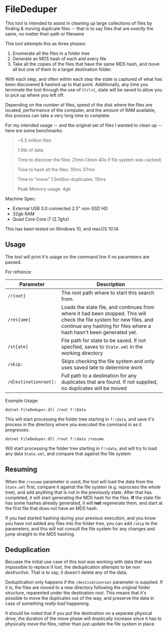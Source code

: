 FileDeduper
===========

This tool is intended to assist in cleaning up large collections of files by finding & moving duplicate files -- that is to say files that are _exactly_ the same, no matter their path or filename

This tool attempts this as three phases:
1. Enumerate all the files in a folder tree
2. Generate an MD5 hash of each and every file
3. Take all the copies of the files that have the same MD5 hash, and move all but one of them to a target destination folder.

With each step, and often within each step the state is captured of what has been discovered & hashed up to that point. Additionally, any time you terminate the tool through the use of `Ctrl+C`, state will be saved to allow you to pick up where you left off.

Depending on the number of files, speed of the disk where the files are located, performance of the computer, and the amount of RAM available, this process can take a very long time to complete.

For my intended usage -- and the original set of files I wanted to clean up -- here are some benchmarks:

> ~5.3 _million_ files

> 1.9tb of data

> Time to discover the files: 21min (3min 40s if file system was cached)

> Time to hash all the files: 15hrs 37min

> Time to "move" 1.5million duplicates: 15hrs

> Peak Memory usage: 4gb

Machine Spec:

- External USB 3.0 connected 2.5" non-SSD HD
- 32gb RAM
- Quad Core Core i7 (2.7ghz)

This has been tested on Windows 10, and macOS 10.14.

## Usage ##
The tool will print it's usage on the command line if no parameters are passed.

For refrence:

| Parameter             | Description                                                                                     |
|-----------------------|-------------------------------------------------------------------------------------------------|
| `/r[oot]`             | The root path where to start this search from.                                                  |
| `/res[ume]`           | Loads the state file, and continues from where it had been stopped. This will check the file system for new files, and continue any hashing for files where a hash hasn't been generated yet. |
| `/st[ate]`            | File path for state to be saved. If not specfied, saves to `State.xml` in the working directory |
| `/skip:`              | Skips checking the file system and only uses saved tate to determine work                       |
| `/d[estinationroot]:` | Full path to a destination for any duplicates that are found. If not supplied, no duplicates will be moved |

Example Usage:

`dotnet FileDeduper.dll /root f:\Data`

This will start processing the folder tree starting in `f:\data`, and save it's process in the directory where you executed the command in as it progresses.

`dotnet FileDeduper.dll /root f:\data /resume`

Will start processing the folder tree starting in `f:\data`, and will try to load any data `State.xml`, and compare that against the file system

## Resuming ##
When the `/resume` parameter is used, the tool will load the data from the `State.xml` first, compare it against the file system (e.g. reprocess the whole tree), and add anything that is not in the previously state. After that has completed, it will start generating the MD5 hash for the files. **If** the state file has some hashes already generated, it will **not** regenerate them, and start at the first file that does not have an MD5 hash.

If you had started hashing during your previous execution, and you know you have not added any files into the folder tree, you can add `/skip` to the parameters, and this will not consult the file system for any changes and jump straight to the MD5 hashing.

## Deduplication ##
Becuase the initial use case of this tool was working with data that was impossible to replace if lost, the deduplication attempts to be _non destructive_. That is to say, it doesn't delete any of the data.

Deduplication only happens if the `/destinationroot` parameter is supplied. If it is, the files are _moved_ to a new directory following the original folder structure, reparented under the destination root. This means that it's possible to move the duplicates out of the way, and preserve the data in case of something _really bad_ happening.

It should be noted that if you put the destination on a separate physical drive, the duration of the move phase will drastically increase since it has to physically move the files, rather than just update the file system in place.


